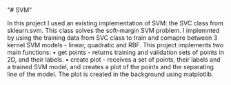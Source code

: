 "# SVM" 

In this project I used an existing implementation
of SVM: the SVC class from sklearn.svm. This class solves the soft-margin SVM problem.
I implemnted by using the training data from SVC class to
train and comapre between 3 kernel SVM models - linear, quadratic and RBF.
This project implements two main functions:
• get points - returns training and validation sets of points in 2D, and their labels.
• create plot - receives a set of points, their labels and a trained SVM model, and
creates a plot of the points and the separating line of the model. The plot is created in
the background using matplotlib.
